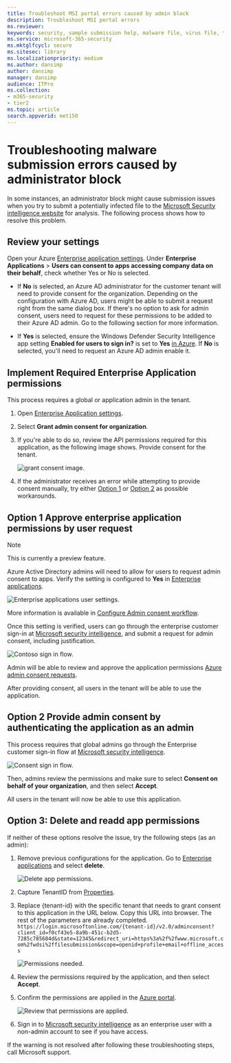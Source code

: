 ```yaml
---
title: Troubleshoot MSI portal errors caused by admin block
description: Troubleshoot MSI portal errors
ms.reviewer:
keywords: security, sample submission help, malware file, virus file, trojan file, submit, send to Microsoft, submit a sample, virus, trojan, worm, undetected, doesn't detect, email microsoft, email malware, I think this is malware, I think it's a virus, where can I send a virus, is this a virus, MSE, doesn't detect, no signature, no detection, suspect file, MMPC, Microsoft Malware Protection Center, researchers, analyst, WDSI, security intelligence
ms.service: microsoft-365-security
ms.mktglfcycl: secure
ms.sitesec: library
ms.localizationpriority: medium
ms.author: dansimp
author: dansimp
manager: dansimp
audience: ITPro
ms.collection: 
- m365-security
- tier2
ms.topic: article
search.appverid: met150
---
```


# Troubleshooting malware submission errors caused by administrator block

In some instances, an administrator block might cause submission issues when you try to submit a potentially infected file to the [Microsoft Security intelligence website](https://www.microsoft.com/wdsi) for analysis. The following process shows how to resolve this problem.

## Review your settings

Open your Azure [Enterprise application settings](https://portal.azure.com/#blade/Microsoft_AAD_IAM/StartboardApplicationsMenuBlade/UserSettings/menuId/). Under **Enterprise Applications** >  **Users can consent to apps accessing company data on their behalf**, check whether Yes or No is selected.

- If **No** is selected, an Azure AD administrator for the customer tenant will need to provide consent for the organization. Depending on the configuration with Azure AD, users might be able to submit a request right from the same dialog box. If there's no option to ask for admin consent,  users need to request for these permissions to be added to their Azure AD admin. Go to the following section for more information.

- If **Yes** is selected, ensure the Windows Defender Security Intelligence app setting **Enabled for users to sign in?** is set to **Yes** [in Azure](https://portal.azure.com/#blade/Microsoft_AAD_IAM/ManagedAppMenuBlade/Properties/appId/f0cf43e5-8a9b-451c-b2d5-7285c785684d/objectId/4a918a14-4069-4108-9b7d-76486212d75d). If **No** is selected, you'll need to request an Azure AD admin enable it.

## Implement Required Enterprise Application permissions

This process requires a global or application admin in the tenant.

1. Open [Enterprise Application settings](https://portal.azure.com/#blade/Microsoft_AAD_IAM/ManagedAppMenuBlade/Permissions/appId/f0cf43e5-8a9b-451c-b2d5-7285c785684d/objectId/4a918a14-4069-4108-9b7d-76486212d75d).
2. Select **Grant admin consent for organization**.
3. If you're able to do so, review the API permissions required for this application, as the following image shows. Provide consent for the tenant.

    ![grant consent image.](../../media/security-intelligence-images/msi-grant-admin-consent.jpg)

4. If the administrator receives an error while attempting to provide consent manually, try either [Option 1](#option-1-approve-enterprise-application-permissions-by-user-request) or [Option 2](#option-2-provide-admin-consent-by-authenticating-the-application-as-an-admin) as possible workarounds.

## Option 1 Approve enterprise application permissions by user request

> [!NOTE]
> This is currently a preview feature.

Azure Active Directory admins will need to allow for users to request admin consent to apps. Verify the setting is configured to **Yes** in [Enterprise applications](https://portal.azure.com/#blade/Microsoft_AAD_IAM/StartboardApplicationsMenuBlade/UserSettings/menuId/).

![Enterprise applications user settings.](../../media/security-intelligence-images/msi-enterprise-app-user-setting.jpg)

More information is available in [Configure Admin consent workflow](/azure/active-directory/manage-apps/configure-admin-consent-workflow).

Once this setting is verified, users can go through the enterprise customer sign-in at [Microsoft security intelligence](https://www.microsoft.com/wdsi/filesubmission), and submit a request for admin consent, including justification.

![Contoso sign in flow.](../../media/security-intelligence-images/msi-contoso-approval-required.png)

Admin will be able to review and approve the application permissions [Azure admin consent requests](https://portal.azure.com/#blade/Microsoft_AAD_IAM/StartboardApplicationsMenuBlade/AccessRequests/menuId/).

After providing consent, all users in the tenant will be able to use the application.

## Option 2 Provide admin consent by authenticating the application as an admin

This process requires that global admins go through the Enterprise customer sign-in flow at [Microsoft security intelligence](https://www.microsoft.com/wdsi/filesubmission).

![Consent sign in flow.](../../media/security-intelligence-images/msi-microsoft-permission-required.jpg)

Then, admins review the permissions and make sure to select **Consent on behalf of your organization**, and then select **Accept**.

All users in the tenant will now be able to use this application.

## Option 3: Delete and readd app permissions

If neither of these options resolve the issue, try the following steps (as an admin):

1. Remove previous configurations for the application. Go to [Enterprise applications](https://portal.azure.com/#blade/Microsoft_AAD_IAM/ManagedAppMenuBlade/Properties/appId/f0cf43e5-8a9b-451c-b2d5-7285c785684d/objectId/982e94b2-fea9-4d1f-9fca-318cda92f90b)
and select **delete**.

   ![Delete app permissions.](../../media/security-intelligence-images/msi-properties.png)

2. Capture TenantID from [Properties](https://portal.azure.com/#blade/Microsoft_AAD_IAM/ActiveDirectoryMenuBlade/Properties).

3. Replace {tenant-id} with the specific tenant that needs to grant consent to this application in the URL below. Copy this URL into browser. The rest of the parameters are already completed.
``https://login.microsoftonline.com/{tenant-id}/v2.0/adminconsent?client_id=f0cf43e5-8a9b-451c-b2d5-7285c785684d&state=12345&redirect_uri=https%3a%2f%2fwww.microsoft.com%2fwdsi%2ffilesubmission&scope=openid+profile+email+offline_access``

   ![Permissions needed.](../../media/security-intelligence-images/msi-microsoft-permission-requested-your-organization.png)

4. Review the permissions required by the application, and then select **Accept**.

5. Confirm the permissions are applied in the [Azure portal](https://portal.azure.com/#blade/Microsoft_AAD_IAM/ManagedAppMenuBlade/Permissions/appId/f0cf43e5-8a9b-451c-b2d5-7285c785684d/objectId/ce60a464-5fca-4819-8423-bcb46796b051).

   ![Review that permissions are applied.](../../media/security-intelligence-images/msi-permissions.jpg)

6. Sign in to [Microsoft security intelligence](https://www.microsoft.com/wdsi/filesubmission) as an enterprise user with a non-admin account to see if you have access.

 If the warning is not resolved after following these troubleshooting steps, call Microsoft support.